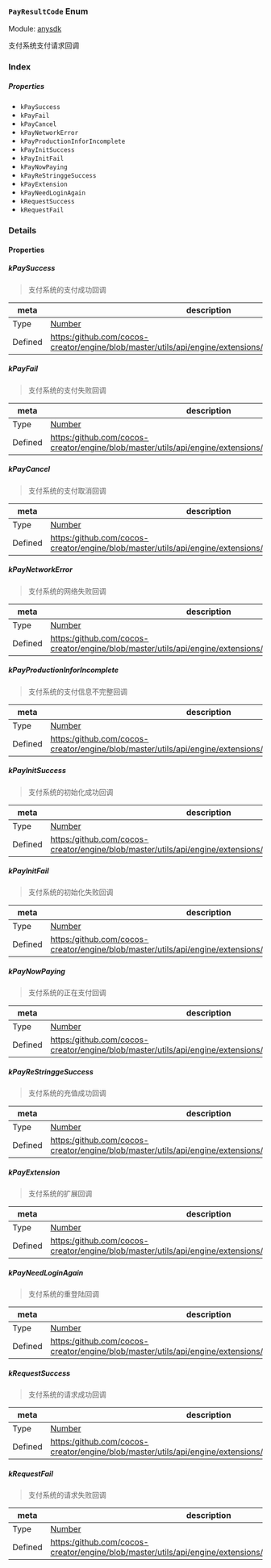 ### `PayResultCode` Enum



Module: [anysdk](../modules/anysdk.md)




支付系统支付请求回调

### Index

##### Properties

  - `kPaySuccess`
  - `kPayFail`
  - `kPayCancel`
  - `kPayNetworkError`
  - `kPayProductionInforIncomplete`
  - `kPayInitSuccess`
  - `kPayInitFail`
  - `kPayNowPaying`
  - `kPayReStringgeSuccess`
  - `kPayExtension`
  - `kPayNeedLoginAgain`
  - `kRequestSuccess`
  - `kRequestFail`

### Details

#### Properties


##### kPaySuccess

> 支付系统的支付成功回调

| meta | description |
|------|-------------|
| Type | <a href="https://developer.mozilla.org/en/JavaScript/Reference/Global_Objects/Number" class="crosslink external" target="_blank">Number</a> |
| Defined | [https:/github.com/cocos-creator/engine/blob/master/utils/api/engine/extensions/anysdk/jsb_anysdk.js:2060](https:/github.com/cocos-creator/engine/blob/master/utils/api/engine/extensions/anysdk/jsb_anysdk.js#L2060) |



##### kPayFail

> 支付系统的支付失败回调

| meta | description |
|------|-------------|
| Type | <a href="https://developer.mozilla.org/en/JavaScript/Reference/Global_Objects/Number" class="crosslink external" target="_blank">Number</a> |
| Defined | [https:/github.com/cocos-creator/engine/blob/master/utils/api/engine/extensions/anysdk/jsb_anysdk.js:2067](https:/github.com/cocos-creator/engine/blob/master/utils/api/engine/extensions/anysdk/jsb_anysdk.js#L2067) |



##### kPayCancel

> 支付系统的支付取消回调

| meta | description |
|------|-------------|
| Type | <a href="https://developer.mozilla.org/en/JavaScript/Reference/Global_Objects/Number" class="crosslink external" target="_blank">Number</a> |
| Defined | [https:/github.com/cocos-creator/engine/blob/master/utils/api/engine/extensions/anysdk/jsb_anysdk.js:2074](https:/github.com/cocos-creator/engine/blob/master/utils/api/engine/extensions/anysdk/jsb_anysdk.js#L2074) |



##### kPayNetworkError

> 支付系统的网络失败回调

| meta | description |
|------|-------------|
| Type | <a href="https://developer.mozilla.org/en/JavaScript/Reference/Global_Objects/Number" class="crosslink external" target="_blank">Number</a> |
| Defined | [https:/github.com/cocos-creator/engine/blob/master/utils/api/engine/extensions/anysdk/jsb_anysdk.js:2081](https:/github.com/cocos-creator/engine/blob/master/utils/api/engine/extensions/anysdk/jsb_anysdk.js#L2081) |



##### kPayProductionInforIncomplete

> 支付系统的支付信息不完整回调

| meta | description |
|------|-------------|
| Type | <a href="https://developer.mozilla.org/en/JavaScript/Reference/Global_Objects/Number" class="crosslink external" target="_blank">Number</a> |
| Defined | [https:/github.com/cocos-creator/engine/blob/master/utils/api/engine/extensions/anysdk/jsb_anysdk.js:2088](https:/github.com/cocos-creator/engine/blob/master/utils/api/engine/extensions/anysdk/jsb_anysdk.js#L2088) |



##### kPayInitSuccess

> 支付系统的初始化成功回调

| meta | description |
|------|-------------|
| Type | <a href="https://developer.mozilla.org/en/JavaScript/Reference/Global_Objects/Number" class="crosslink external" target="_blank">Number</a> |
| Defined | [https:/github.com/cocos-creator/engine/blob/master/utils/api/engine/extensions/anysdk/jsb_anysdk.js:2095](https:/github.com/cocos-creator/engine/blob/master/utils/api/engine/extensions/anysdk/jsb_anysdk.js#L2095) |



##### kPayInitFail

> 支付系统的初始化失败回调

| meta | description |
|------|-------------|
| Type | <a href="https://developer.mozilla.org/en/JavaScript/Reference/Global_Objects/Number" class="crosslink external" target="_blank">Number</a> |
| Defined | [https:/github.com/cocos-creator/engine/blob/master/utils/api/engine/extensions/anysdk/jsb_anysdk.js:2102](https:/github.com/cocos-creator/engine/blob/master/utils/api/engine/extensions/anysdk/jsb_anysdk.js#L2102) |



##### kPayNowPaying

> 支付系统的正在支付回调

| meta | description |
|------|-------------|
| Type | <a href="https://developer.mozilla.org/en/JavaScript/Reference/Global_Objects/Number" class="crosslink external" target="_blank">Number</a> |
| Defined | [https:/github.com/cocos-creator/engine/blob/master/utils/api/engine/extensions/anysdk/jsb_anysdk.js:2109](https:/github.com/cocos-creator/engine/blob/master/utils/api/engine/extensions/anysdk/jsb_anysdk.js#L2109) |



##### kPayReStringgeSuccess

> 支付系统的充值成功回调

| meta | description |
|------|-------------|
| Type | <a href="https://developer.mozilla.org/en/JavaScript/Reference/Global_Objects/Number" class="crosslink external" target="_blank">Number</a> |
| Defined | [https:/github.com/cocos-creator/engine/blob/master/utils/api/engine/extensions/anysdk/jsb_anysdk.js:2116](https:/github.com/cocos-creator/engine/blob/master/utils/api/engine/extensions/anysdk/jsb_anysdk.js#L2116) |



##### kPayExtension

> 支付系统的扩展回调

| meta | description |
|------|-------------|
| Type | <a href="https://developer.mozilla.org/en/JavaScript/Reference/Global_Objects/Number" class="crosslink external" target="_blank">Number</a> |
| Defined | [https:/github.com/cocos-creator/engine/blob/master/utils/api/engine/extensions/anysdk/jsb_anysdk.js:2123](https:/github.com/cocos-creator/engine/blob/master/utils/api/engine/extensions/anysdk/jsb_anysdk.js#L2123) |



##### kPayNeedLoginAgain

> 支付系统的重登陆回调

| meta | description |
|------|-------------|
| Type | <a href="https://developer.mozilla.org/en/JavaScript/Reference/Global_Objects/Number" class="crosslink external" target="_blank">Number</a> |
| Defined | [https:/github.com/cocos-creator/engine/blob/master/utils/api/engine/extensions/anysdk/jsb_anysdk.js:2130](https:/github.com/cocos-creator/engine/blob/master/utils/api/engine/extensions/anysdk/jsb_anysdk.js#L2130) |



##### kRequestSuccess

> 支付系统的请求成功回调

| meta | description |
|------|-------------|
| Type | <a href="https://developer.mozilla.org/en/JavaScript/Reference/Global_Objects/Number" class="crosslink external" target="_blank">Number</a> |
| Defined | [https:/github.com/cocos-creator/engine/blob/master/utils/api/engine/extensions/anysdk/jsb_anysdk.js:2144](https:/github.com/cocos-creator/engine/blob/master/utils/api/engine/extensions/anysdk/jsb_anysdk.js#L2144) |



##### kRequestFail

> 支付系统的请求失败回调

| meta | description |
|------|-------------|
| Type | <a href="https://developer.mozilla.org/en/JavaScript/Reference/Global_Objects/Number" class="crosslink external" target="_blank">Number</a> |
| Defined | [https:/github.com/cocos-creator/engine/blob/master/utils/api/engine/extensions/anysdk/jsb_anysdk.js:2151](https:/github.com/cocos-creator/engine/blob/master/utils/api/engine/extensions/anysdk/jsb_anysdk.js#L2151) |


